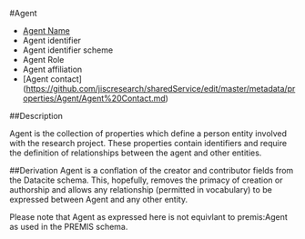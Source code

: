 #Agent

* [Agent Name](https://github.com/jiscresearch/sharedService/blob/master/metadata/properties/Agent/Agent%20Name.md)
* Agent identifier
* Agent identifier scheme
* Agent Role
* Agent affiliation
* [Agent contact] (https://github.com/jiscresearch/sharedService/edit/master/metadata/properties/Agent/Agent%20Contact.md)

##Description

Agent is the collection of properties which define a person entity involved with the research project. These properties contain identifiers and require the definition of relationships between the agent and other entities.

##Derivation
Agent is a conflation of the creator and contributor fields from the Datacite schema. This, hopefully, removes the primacy of creation or authorship and allows any relationship (permitted in vocabulary) to be expressed between Agent and any other entity. 

Please note that Agent as expressed here is not equivlant to premis:Agent as used in the PREMIS schema.

